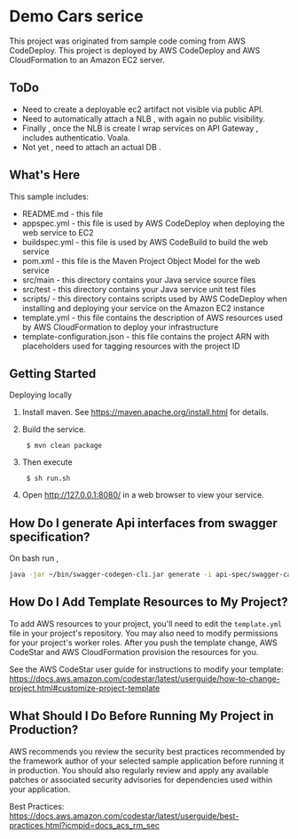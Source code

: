 Demo Cars serice
==================================================

This project was originated from sample code coming from AWS CodeDeploy.
This project is deployed by AWS CodeDeploy and AWS CloudFormation to an Amazon EC2 server.

ToDo 
-----------

* Need to create a deployable ec2 artifact not visible via public API.
* Need to automatically attach a NLB , with again no public visibility.
* Finally , once the NLB is create I wrap services on API Gateway , includes authenticatio. Voala.
* Not yet , need to attach an actual DB .

What's Here
-----------

This sample includes:

* README.md - this file
* appspec.yml - this file is used by AWS CodeDeploy when deploying the web
  service to EC2
* buildspec.yml - this file is used by AWS CodeBuild to build the web
  service
* pom.xml - this file is the Maven Project Object Model for the web service
* src/main - this directory contains your Java service source files
* src/test - this directory contains your Java service unit test files
* scripts/ - this directory contains scripts used by AWS CodeDeploy when
  installing and deploying your service on the Amazon EC2 instance
* template.yml - this file contains the description of AWS resources used by AWS
  CloudFormation to deploy your infrastructure
* template-configuration.json - this file contains the project ARN with placeholders used for tagging resources with the project ID

Getting Started
---------------

Deploying locally

1. Install maven.  See https://maven.apache.org/install.html for details.

2. Build the service.

        $ mvn clean package

3. Then execute 

        $ sh run.sh

4. Open http://127.0.0.1:8080/ in a web browser to view your service.


How Do I generate Api interfaces from swagger specification?
------------------

On bash run , 

```bash
java -jar ~/bin/swagger-codegen-cli.jar generate -i api-spec/swagger-carsdemo.yaml -l spring -c  config/swagger-codegen.json
```


How Do I Add Template Resources to My Project?
------------------

To add AWS resources to your project, you'll need to edit the `template.yml`
file in your project's repository. You may also need to modify permissions for
your project's worker roles. After you push the template change, AWS CodeStar
and AWS CloudFormation provision the resources for you.

See the AWS CodeStar user guide for instructions to modify your template:
https://docs.aws.amazon.com/codestar/latest/userguide/how-to-change-project.html#customize-project-template

What Should I Do Before Running My Project in Production?
------------------

AWS recommends you review the security best practices recommended by the framework
author of your selected sample application before running it in production. You
should also regularly review and apply any available patches or associated security
advisories for dependencies used within your application.

Best Practices: https://docs.aws.amazon.com/codestar/latest/userguide/best-practices.html?icmpid=docs_acs_rm_sec
